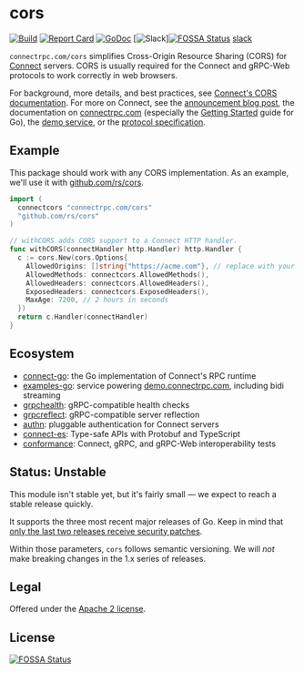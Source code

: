 cors
====
[![Build](https://github.com/connectrpc/cors-go/actions/workflows/ci.yaml/badge.svg?branch=main)](https://github.com/connectrpc/cors-go/actions/workflows/ci.yaml)
[![Report Card](https://goreportcard.com/badge/connectrpc.com/cors)](https://goreportcard.com/report/connectrpc.com/cors)
[![GoDoc](https://pkg.go.dev/badge/connectrpc.com/cors.svg)](https://pkg.go.dev/connectrpc.com/cors)
[![Slack](https://img.shields.io/badge/slack-buf-%23e01563)][![FOSSA Status](https://app.fossa.com/api/projects/git%2Bgithub.com%2Fconnectrpc%2Fcors-go.svg?type=shield)](https://app.fossa.com/projects/git%2Bgithub.com%2Fconnectrpc%2Fcors-go?ref=badge_shield)
[slack]

`connectrpc.com/cors` simplifies Cross-Origin Resource Sharing (CORS) for
[Connect](https://github.com/connectrpc/connect-go) servers. CORS is usually
required for the Connect and gRPC-Web protocols to work correctly in
web browsers.

For background, more details, and best practices, see [Connect's CORS
documentation](https://connectrpc.com/docs/cors). For more on Connect, see the
[announcement blog post][blog], the documentation on [connectrpc.com][docs]
(especially the [Getting Started] guide for Go), the [demo
service][examples-go], or the [protocol specification][protocol].

## Example

This package should work with any CORS implementation. As an example, we'll use
it with [github.com/rs/cors](https://github.com/rs/cors).

```go
import (
  connectcors "connectrpc.com/cors"
  "github.com/rs/cors"
)

// withCORS adds CORS support to a Connect HTTP handler.
func withCORS(connectHandler http.Handler) http.Handler {
  c := cors.New(cors.Options{
    AllowedOrigins: []string{"https://acme.com"}, // replace with your domain
    AllowedMethods: connectcors.AllowedMethods(),
    AllowedHeaders: connectcors.AllowedHeaders(),
    ExposedHeaders: connectcors.ExposedHeaders(),
    MaxAge: 7200, // 2 hours in seconds
  })
  return c.Handler(connectHandler)
}
```

## Ecosystem

* [connect-go]: the Go implementation of Connect's RPC runtime
* [examples-go]: service powering [demo.connectrpc.com][demo], including bidi streaming
* [grpchealth]: gRPC-compatible health checks
* [grpcreflect]: gRPC-compatible server reflection
* [authn]: pluggable authentication for Connect servers
* [connect-es]: Type-safe APIs with Protobuf and TypeScript
* [conformance]: Connect, gRPC, and gRPC-Web interoperability tests

## Status: Unstable

This module isn't stable yet, but it's fairly small &mdash; we expect to reach
a stable release quickly.

It supports the three most recent major releases of Go.
Keep in mind that [only the last two releases receive security
patches][go-support-policy].

Within those parameters, `cors` follows semantic versioning. We will _not_
make breaking changes in the 1.x series of releases.

## Legal

Offered under the [Apache 2 license][license].

[Getting Started]: https://connectrpc.com/docs/go/getting-started
[authn]: https://github.com/connectrpc/authn-go
[blog]: https://buf.build/blog/connect-a-better-grpc
[conformance]: https://github.com/connectrpc/conformance
[connect-es]: https://github.com/connectrpc/connect-es
[connect-go]: https://github.com/connectrpc/connect-go
[cors]: https://github.com/connectrpc/cors-go
[demo]: https://demo.connectrpc.com
[docs]: https://connectrpc.com
[examples-go]: https://github.com/connectrpc/examples-go
[go-support-policy]: https://golang.org/doc/devel/release#policy
[godoc]: https://pkg.go.dev/connectrpc.com/authn
[grpchealth]: https://github.com/connectrpc/grpchealth-go
[grpcreflect]: https://github.com/connectrpc/grpcreflect-go
[license]: https://github.com/connectrpc/cors-go/blob/main/LICENSE
[protocol]: https://connectrpc.com/docs/protocol
[slack]: https://buf.build/links/slack


## License
[![FOSSA Status](https://app.fossa.com/api/projects/git%2Bgithub.com%2Fconnectrpc%2Fcors-go.svg?type=large)](https://app.fossa.com/projects/git%2Bgithub.com%2Fconnectrpc%2Fcors-go?ref=badge_large)